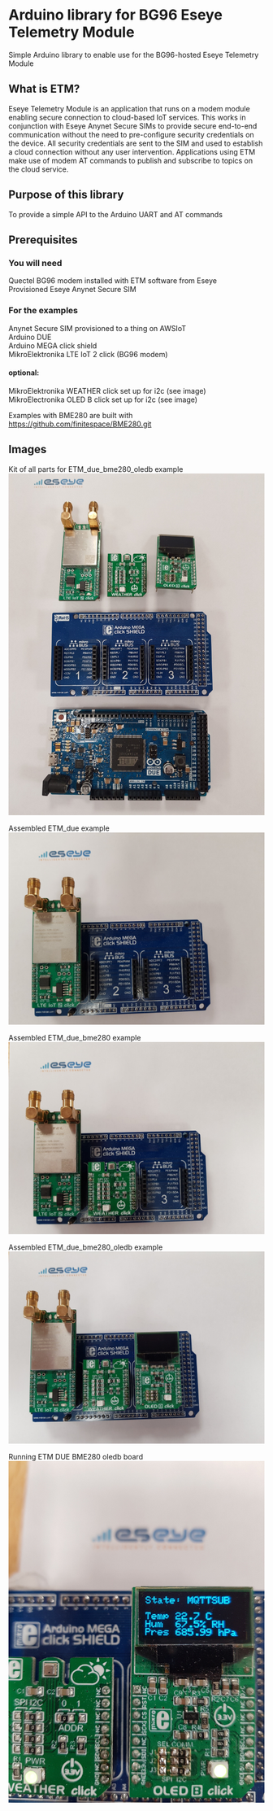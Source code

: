 # Arduino library for BG96 Eseye Telemetry Module

Simple Arduino library to enable use for the BG96-hosted Eseye Telemetry Module

## What is ETM?

Eseye Telemetry Module is an application that runs on a modem module enabling secure connection to cloud-based IoT services. This works in conjunction with Eseye Anynet Secure SIMs to provide secure end-to-end communication without the need to pre-configure security credentials on the device. All security credentials are sent to the SIM and used to establish a cloud connection without any user intervention. Applications using ETM make use of modem AT commands to publish and subscribe to topics on the cloud service.  

## Purpose of this library

To provide a simple API to the Arduino UART and AT commands

## Prerequisites

### You will need
Quectel BG96 modem installed with ETM software from Eseye  
Provisioned Eseye Anynet Secure SIM  

### For the examples
Anynet Secure SIM provisioned to a thing on AWSIoT  
Arduino DUE  
Arduino MEGA click shield  
MikroElektronika LTE IoT 2 click (BG96 modem)  
#### optional:  
MikroElektronika WEATHER click set up for i2c (see image)  
MikroElectronika OLED B click set up for i2c (see image)  

Examples with BME280 are built with https://github.com/finitespace/BME280.git

## Images
Kit of all parts for ETM_due_bme280_oledb example
![Kit of parts](/images/kitofparts.jpg)

Assembled ETM_due example
![ETM DUE example](/images/etm_due.jpg)

Assembled ETM_due_bme280 example
![ETM DUE BME280 example](/images/etm_due_bme280.jpg)

Assembled ETM_due_bme280_oledb example
![ETM DUE BME280 oledb example](/images/etm_due_bme280_oledb.jpg)

Running ETM DUE BME280 oledb board
![ETM running example](/images/etm_due_bme280_oledb_running.jpg)
